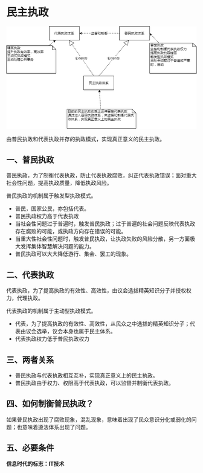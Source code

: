 # 民主执政
![democracy-diagram](democracy.png)

由普民执政和代表执政并存的执政模式，实现真正意义的民主执政。

## 一、普民执政

普民执政，为了制衡代表执政，防止代表执政腐败，纠正代表执政错误；面对重大社会性问题，提高执政质量，降低执政风险。

普民执政的机制属于触发型执政模式。
* 普民，国家公民，亦包括代表。
* 普民执政权力高于代表执政
* 当社会性问题过于普遍时，触发普民执政；过于普遍的社会问题反映代表执政存在腐败的可能，或执政方向存在错误的可能。
* 当重大性社会性问题时，触发普民执政，让执政失败的风险分散，另一方面极大发挥集体智慧解决问题的能力。
* 普民执政可以大大降低游行、集会、罢工的现象。


## 二、代表执政

代表执政，为了提高执政的有效性、高效性，由议会选拔精英知识分子并授权权力，代理执政。

代表执政的机制属于主动型执政模式。
* 代表，为了提高执政的有效性、高效性，从民众之中选拔的精英知识分子；代表由议会选举，议会本身也属于民主体系。
* 代表执政权力低于普民执政权力

## 三、两者关系

* 普民执政与代表执政相互互补，实现真正意义上的民主执政。
* 普民执政由于权力、权限高于代表执政，可以监督并制衡代表执政。

## 四、如何制衡普民执政？

如果普民执政出现了腐败现象，混乱现象，意味着出现了民众意识分化或弱化的问题；也意味着遵法体系出现了问题。

## 五、必要条件

**信息时代的标志：IT技术**